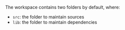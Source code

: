 The workspace contains two folders by default, where:

- `src`: the folder to maintain sources
- `lib`: the folder to maintain dependencies
